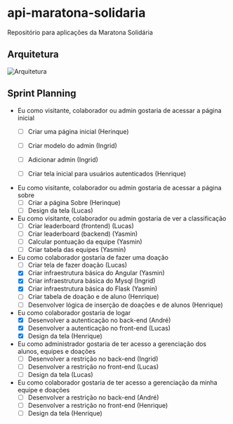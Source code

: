 # api-maratona-solidaria
Repositório para aplicações da Maratona Solidária

## Arquitetura
![Arquitetura](https://user-images.githubusercontent.com/23155300/76664704-fd0ee180-6563-11ea-8197-517efe49a226.jpg)

## Sprint Planning

- Eu como visitante, colaborador ou admin gostaria de acessar a página inicial
  - [ ] Criar uma página inicial (Herinque)
  - [ ] Criar modelo do admin (Ingrid)
  - [ ] Adicionar admin (Ingrid)
  - [ ] Criar tela inicial para usuários autenticados (Henrique)
 
 
- Eu como visitante, colaborador ou admin gostaria de acessar a página sobre
  - [ ] Criar a página Sobre (Herinque)
  - [ ] Design da tela (Lucas)

- Eu como visitante, colaborador ou admin gostaria de ver a classificação
  - [ ] Criar leaderboard (frontend) (Lucas)
  - [ ] Criar leaderboard (backend) (Yasmin)
  - [ ] Calcular pontuação da equipe (Yasmin)
  - [ ] Criar tabela das equipes (Yasmin)
 
- Eu como colaborador gostaria de fazer uma doação
  - [ ] Criar tela de fazer doação (Lucas)
  - [X] Criar infraestrutura básica do Angular (Yasmin)
  - [X] Criar infraestrutura básica do Mysql (Ingrid)
  - [X] Criar infraestrutura básica do Flask (Yasmin)
  - [ ] Criar tabela de doação e de aluno (Henrique)
  - [ ] Desenvolver lógica de inserção de doações e de alunos (Henrique)

- Eu como colaborador gostaria de logar
  - [X] Desenvolver a autenticação no back-end (André)
  - [X] Desenvolver a autenticação no front-end (Lucas)
  - [X] Design da tela (Henrique)
  
- Eu como administrador gostaria de ter acesso a gerenciação dos alunos, equipes e doações
  - [ ] Desenvolver a restrição no back-end (Ingrid)
  - [ ] Desenvolver a restrição no front-end (Lucas)
  - [ ] Design da tela (Lucas)
  
- Eu como colaborador gostaria de ter acesso a gerenciação da minha equipe e doações
  - [ ] Desenvolver a restrição no back-end (André)
  - [ ] Desenvolver a restrição no front-end (Henrique)
  - [ ] Design da tela (Henrique)
